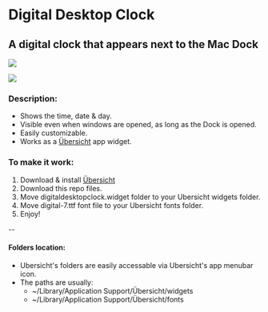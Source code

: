 # Digital Desktop Clock
## A digital clock that appears next to the Mac Dock

![](https://i.imgur.com/PqMaqgh.png)

![](https://i.imgur.com/k3liYcf.png)

### Description:
* Shows the time, date & day.
* Visible even when windows are opened, as long as the Dock is opened.
* Easily customizable.
* Works as a [Übersicht](http://tracesof.net/uebersicht/) app widget.

### To make it work:
1. Download & install [Übersicht](http://tracesof.net/uebersicht/)
2. Download this repo files.
3. Move digitaldesktopclock.widget folder to your Ubersicht widgets folder. 
4. Move digital-7.ttf font file to your Ubersicht fonts folder. 
5. Enjoy!

--

#### Folders location:
- Ubersicht's folders are easily accessable via Ubersicht's app menubar icon.
- The paths are usually: 
  - ~/Library/Application Support/Übersicht/widgets 
  - ~/Library/Application Support/Übersicht/fonts
